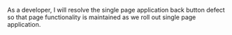 As a developer, I will resolve the single page application back button defect so that page functionality is maintained as we roll out single page application.
